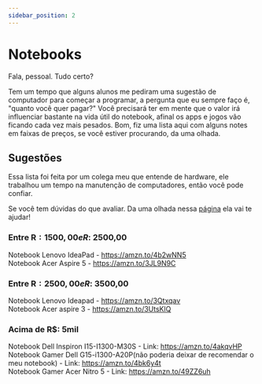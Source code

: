 ```yaml
---
sidebar_position: 2
---
```

# Notebooks

Fala, pessoal.
Tudo certo?

Tem um tempo que alguns alunos me pediram uma sugestão de computador para começar a programar, a pergunta que eu sempre faço é, "quanto você quer pagar?"
Você precisará ter em mente que o valor irá influenciar bastante na vida útil do notebook, afinal os apps e jogos vão ficando cada vez mais pesados.
Bom, fiz uma lista aqui com alguns notes em faixas de preços, se você estiver procurando, da uma olhada.

## Sugestões
Essa lista foi feita por um colega meu que entende de hardware, ele trabalhou um tempo na manutenção de computadores, então você pode confiar.

Se você tem dúvidas do que avaliar. Da uma olhada nessa [página](./avaliar.md) ela vai te ajudar!

### Entre R$: 1500,00 e R$: 2500,00

Notebook Lenovo IdeaPad - https://amzn.to/4b2wNN5 <br />
Notebook Acer Aspire 5 - https://amzn.to/3JL9N9C

### Entre R$: 2500,00 e R$: 3500,00

Notebook Lenovo Ideapad - https://amzn.to/3Qtxqav <br />
Notebook Acer aspire 3 - https://amzn.to/3UtsKlQ

### Acima de R$: 5mil

Notebook Dell Inspiron I15-I1300-M30S - Link: https://amzn.to/4akqvHP <br />
Notebook Gamer Dell G15-i1300-A20P(não poderia deixar de recomendar o meu notebook) - Link: https://amzn.to/4bk6y4t <br />
Notebook Gamer Acer Nitro 5 - Link: https://amzn.to/49ZZ6uh